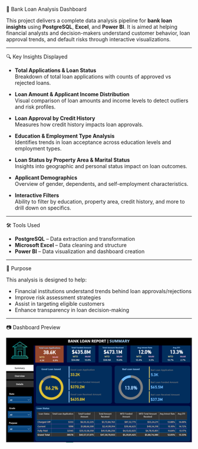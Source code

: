 🏦 Bank Loan Analysis Dashboard

This project delivers a complete data analysis pipeline for **bank loan insights** using **PostgreSQL**, **Excel**, and **Power BI**. It is aimed at helping financial analysts and decision-makers understand customer behavior, loan approval trends, and default risks through interactive visualizations.

---

🔍 Key Insights Displayed

- **Total Applications & Loan Status**  
  Breakdown of total loan applications with counts of approved vs rejected loans.

- **Loan Amount & Applicant Income Distribution**  
  Visual comparison of loan amounts and income levels to detect outliers and risk profiles.

- **Loan Approval by Credit History**  
  Measures how credit history impacts loan approvals.

- **Education & Employment Type Analysis**  
  Identifies trends in loan acceptance across education levels and employment types.

- **Loan Status by Property Area & Marital Status**  
  Insights into geographic and personal status impact on loan outcomes.

- **Applicant Demographics**  
  Overview of gender, dependents, and self-employment characteristics.

- **Interactive Filters**  
  Ability to filter by education, property area, credit history, and more to drill down on specifics.

---

🛠 Tools Used

- **PostgreSQL** – Data extraction and transformation  
- **Microsoft Excel** – Data cleaning and structure  
- **Power BI** – Data visualization and dashboard creation

---

📌 Purpose

This analysis is designed to help:

- Financial institutions understand trends behind loan approvals/rejections  
- Improve risk assessment strategies  
- Assist in targeting eligible customers  
- Enhance transparency in loan decision-making

---

📷 Dashboard Preview

![Dashboard Preview](https://github.com/vrajdarji-31/Bank-Loan-Analysis/blob/main/Dashboards%20Screenshots/Summary_Dashboard_PowerBI.png)
